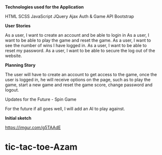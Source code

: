 **Technologies used for the Application**

HTML
SCSS
JavaScript
JQuery
Ajax
Auth & Game API
Bootstrap

**User Stories**

As a user, I want to create an account and be able to login in As a user, I want to be able to play the game and reset the game.
As a user, I want to see the number of wins I have logged in.
As a user, I want to be able to reset my password.
As a user, I want to be able to secure the log out of the website.

**Planning Story**

The user will have to create an account to get access to the game, once the user is logged in, he will receive options on the page, such as to play the game, start a new game and reset the game score, change password and logout.

Updates for the Future - Spin Game

For the future if all goes well, I will add an AI to play against.

**Initial sketch**

https://imgur.com/g5TAAdE
# tic-tac-toe-Azam
